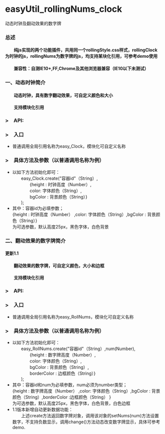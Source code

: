   # easyUtil_rollingNums_clock 
  动态时钟及翻动效果的数字牌
<h3>总述</h3> 
<h4>&emsp;&emsp;纯js实现的两个功能插件，共用同一个rollingStyle.css样式，rollingClock为时钟的js，rollingNums为数字牌的js，均支持某块化引用，可参考demo使用</h4>
<h4>&emsp;&emsp;兼容性：自测IE10+,FF,Chrome及其他浏览器兼容（IE10以下未测试）</h4>
<h3>一、动态时钟简介</h3>
		<h4>&emsp;&emsp;动态时钟，具有数字翻动效果，可自定义颜色和大小</h4>
		<h4>&emsp;&emsp;支持模块化引用</h4>
		<h3>>&emsp;API:</h3>
		<h3>>&emsp;入口</h3>
		<ul>
			<li>普通调用全局引用名称为easy_Clock，模块化可自定义名称</li>
		</ul>
		<h3>>&emsp;具体方法及参数（以普通调用名称为例）</h3>
		<ul>
			<li>
				以如下方法初始化即可：<br/>
				&emsp;&emsp;easy_Clock.create("容器id"（String）,<br/>
				&emsp;&emsp;&emsp;&emsp;{height : 时钟高度（Number）,<br/>
				&emsp;&emsp;&emsp;&emsp;color: 字体颜色（String）,<br/>
				&emsp;&emsp;&emsp;&emsp;bgColor : 背景颜色（String）}<br/>
				&emsp;&emsp;);<br/>
			</li>
			<li>
				其中：容器id为必填参数；<br/>{height : 时钟高度（Number） ,color: 字体颜色（String）,bgColor : 背景颜色（String）}<br/>为可选参数，默认高度25px，黑色字体，白色背景<br/>
			</li>
		</ul>
<h3>二、翻动效果的数字牌简介</h3>
		<h4>更新1.1</h4>
		<h4>&emsp;&emsp;翻动效果的数字牌，可自定义颜色，大小和边框</h4>
		<h4>&emsp;&emsp;支持模块化引用</h4>
		<h3>>&emsp;API:</h3>
		<h3>>&emsp;入口</h3>
		<ul>
			<li>普通调用全局引用名称为easy_RollNums，模块化可自定义名称</li>
		</ul>
		<h3>>&emsp;具体方法及参数（以普通调用名称为例）</h3>
		<ul>
			<li>
				以如下方法初始化即可：<br/>
				&emsp;&emsp;easy_RollNums.create("容器id"（String）,num(Number),<br/>
				&emsp;&emsp;&emsp;&emsp;{height : 数字牌高度（Number）,<br/>
				&emsp;&emsp;&emsp;&emsp;color: 字体颜色（String）,<br/>
				&emsp;&emsp;&emsp;&emsp;bgColor : 背景颜色（String）,<br/>
				&emsp;&emsp;&emsp;&emsp;borderColor : 边框颜色（String）}<br/>
				&emsp;&emsp;);<br/>
			</li>
			<li>
				其中：容器id和num为必填参数，num必须为number类型；<br/>
				{height : 数字牌高度（Number） ,color: 字体颜色（String）,bgColor : 背景颜色（String）,borderColor :边框颜色（String） }<br/>为可选参数，默认高度25px，黑色字体，白色背景，白色边框<br/>
			</li>
			<li>
				1.1版本新增自动更新数据功能：<br/>
				&emsp;&emsp;上述create方法返回数字牌对象，调用该对象的setNums(num)方法设置数字，不支持负数显示，调用change()方法动态改变数字牌显示，具体可参考demo.<br/>
			</li>
		</ul>
	
